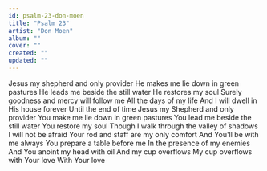 ```yaml
---
id: psalm-23-don-moen
title: "Psalm 23"
artist: "Don Moen"
album: ""
cover: ""
created: ""
updated: ""
---
```


Jesus my shepherd and only provider
He makes me lie down in green pastures
He leads me beside the still water
He restores my soul
Surely goodness and mercy will follow me
All the days of my life
And I will dwell in His house forever
Until the end of time
Jesus my Shepherd and only provider
You make me lie down in green pastures
You lead me beside the still water
You restore my soul
Though I walk through the valley of shadows
I will not be afraid
Your rod and staff are my only comfort
And You'll be with me always
You prepare a table before me
In the presence of my enemies
And You anoint my head with oil
And my cup overflows
My cup overflows with Your love
With Your love